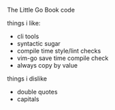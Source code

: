 The Little Go Book code

things i like:
- cli tools
- syntactic sugar
- compile time style/lint checks
- vim-go save time compile check
- always copy by value

things i dislike
- double quotes
- capitals
